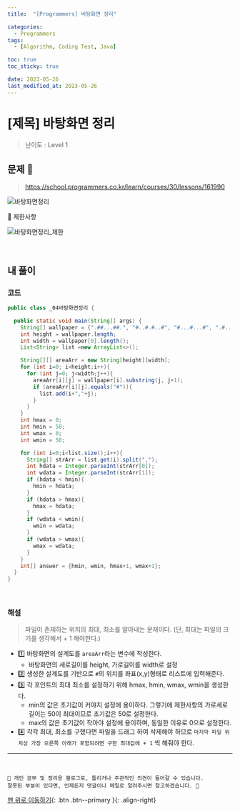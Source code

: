 ```yaml
---
title:  "[Programmers] 바탕화면 정리" 

categories:
  - Programmers
tags:
  - [Algorithm, Coding Test, Java]

toc: true
toc_sticky: true

date: 2023-05-26
last_modified_at: 2023-05-26
---
```


# [제목] 바탕화면 정리

> 난이도 : Level 1


## 문제 🎯

> <https://school.programmers.co.kr/learn/courses/30/lessons/161990>

![바탕화면정리](https://github.com/hwet-j/hwet-j.github.io/assets/81364742/bbb7c7f2-5ed1-493d-ac67-5837020c2806)


📢 제한사항

![바탕화면정리_제한](https://github.com/hwet-j/hwet-j.github.io/assets/81364742/6c6d1a3c-52cd-4ee2-8438-467b24dc9edc)


<br>

## 내 풀이

### 코드

```java
public class _04바탕화면정리 {

  public static void main(String[] args) {
    String[] wallpaper = {".##...##.", "#..#.#..#", "#...#...#", ".#.....#.", "..#...#..", "...#.#...", "....#...."};
    int height = wallpaper.length;
    int width = wallpaper[0].length();
    List<String> list =new ArrayList<>();

    String[][] areaArr = new String[height][width];
    for (int i=0; i<height;i++){
      for (int j=0; j<width;j++){
        areaArr[i][j] = wallpaper[i].substring(j, j+1);
        if (areaArr[i][j].equals("#")){
          list.add(i+","+j);
        }
      }
    }
    int hmax = 0;
    int hmin = 50;
    int wmax = 0;
    int wmin = 50;

    for (int i=0;i<list.size();i++){
      String[] strArr = list.get(i).split(",");
      int hdata = Integer.parseInt(strArr[0]);
      int wdata = Integer.parseInt(strArr[1]);
      if (hdata < hmin){
        hmin = hdata;
      }
      if (hdata > hmax){
        hmax = hdata;
      }
      if (wdata < wmin){
        wmin = wdata;
      }
      if (wdata > wmax){
        wmax = wdata;
      }
    }
    int[] answer = {hmin, wmin, hmax+1, wmax+1};
  }
}
```

<br>

### 해설

> 파일이 존재하는 위치의 최대, 최소를 알아내는 문제이다. (단, 최대는 파일의 크기를 생각해서 + 1 해야한다.)

- 1️⃣ 바탕화면의 설계도를 `areaArr`라는 변수에 작성한다.
  - 바탕화면의 세로길이를 height, 가로길이를 width로 설정
- 2️⃣ 생성한 설계도를 기반으로 `#`의 위치를 좌표(x,y)형태로 리스트에 입력해준다.
- 3️⃣ 각 포인트의 최대 최소를 설정하기 위해 hmax, hmin, wmax, wmin을 생성한다.
  - min의 값은 초기값이 커야지 설정에 용이하다. 그렇기에 제한사항의 가로세로 길이는 50이 최대이므로 초기값은 50로 설정한다. 
  - max의 값은 초기값이 작아야 설정에 용이하며, 동일한 이유로 0으로 설정한다.
- 4️⃣ 각각 최대, 최소를 구했다면 파일을 드래그 하여 삭제해야 하므로 `마지막 파일 위치상 가장 오른쪽 아래가 포함되려면 구한 최대값에 + 1` 씩 해줘야 한다.

***
<br>

    📢 개인 공부 및 정리용 블로그로, 틀리거나 주관적인 의견이 들어갈 수 있습니다.
    잘못된 부분이 있다면, 언제든지 댓글이나 메일로 알려주시면 참고하겠습니다. 🔔

[맨 위로 이동하기](#){: .btn .btn--primary }{: .align-right}

